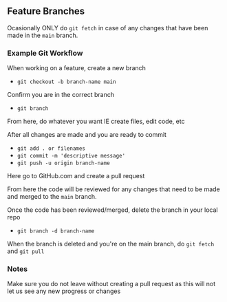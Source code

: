 ## Feature Branches

Ocasionally ONLY do `git fetch` in case of any changes that have been made in the `main` branch.

### Example Git Workflow

When working on a feature, create a new branch

- `git checkout -b branch-name main`

Confirm you are in the correct branch

- `git branch`

From here, do whatever you want IE create files, edit code, etc

After all changes are made and you are ready to commit

- `git add . or filenames`
- `git commit -m 'descriptive message'`
- `git push -u origin branch-name`

Here go to GitHub.com and create a pull request

From here the code will be reviewed for any changes that need to be made and merged to the `main` branch.

Once the code has been reviewed/merged, delete the branch in your local repo

- `git branch -d branch-name`

When the branch is deleted and you're on the main branch, do `git fetch` and `git pull`

### Notes

Make sure you do not leave without creating a pull request as this will not let us see
any new progress or changes
